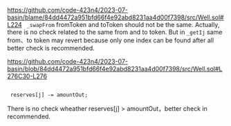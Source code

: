 https://github.com/code-423n4/2023-07-basin/blame/84dd4472a951bfd66f4e92abd8231aa4d00f7398/src/Well.sol#L224
` _swapFrom`  fromToken and toToken should not be the same. Actually, there is no check related to the same from and to token. 
 But in `_getIj` same from、to token may revert because only one index can be found after all better check is recommended.




https://github.com/code-423n4/2023-07-basin/blob/84dd4472a951bfd66f4e92abd8231aa4d00f7398/src/Well.sol#L276C30-L276

```

 reserves[j] -= amountOut;

``` 
There is no check wheather   reserves[j] > amountOut，better check in recommended. 